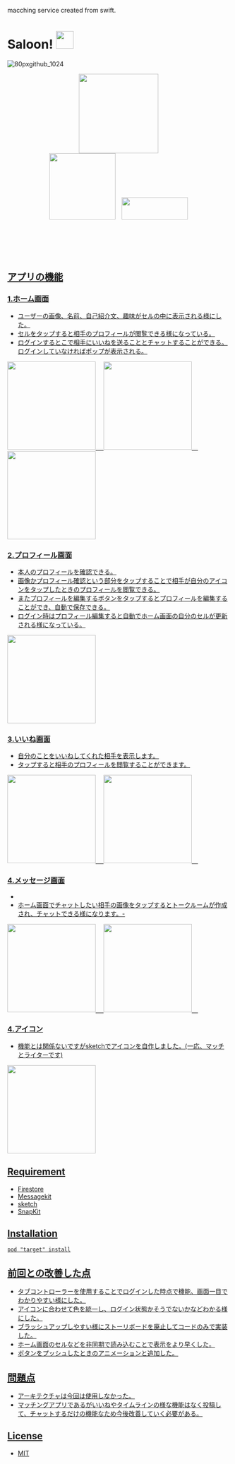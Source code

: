 macching service created from swift.
# Saloon!  <img src="https://user-images.githubusercontent.com/51669998/72959475-c6330f80-3ded-11ea-8abc-861385272953.png" width="40px" height="40px">
![80pxgithub_1024](https://user-images.githubusercontent.com/51669998/72960878-a18d6680-3df2-11ea-9bb0-3d30e7960cfd.png)
<p align="center">
   <a href="https://github.com/apple/swift"><img src="https://camo.githubusercontent.com/de32b354687f1cd9b05a89e4aa03c7f2d311f294/68747470733a2f2f73776966742e6f72672f6173736574732f696d616765732f73776966742e737667" width="180px"; /></a><br>
 <a href="https://firebase.google.com/?hl=ja"><img src="https://firebase.google.com/downloads/brand-guidelines/PNG/logo-built_white.png?hl=ja" width="150px" /></a>&emsp;<a href="https://github.com/MessageKit/MessageKit"><img src="https://raw.githubusercontent.com/MessageKit/MessageKit/master/Assets/mklogo.png" width="150px" height="50px"; />
 </p>
<br>
<br>
<br>
<br>


## アプリの機能


### 1.ホーム画面

* ユーザーの画像、名前、自己紹介文、趣味がセルの中に表示される様にした。
* セルをタップすると相手のプロフィールが閲覧できる様になっている。
* ログインするとこで相手にいいねを送ることとチャットすることができる。ログインしていなければポップが表示される。

<img src="https://user-images.githubusercontent.com/51669998/79055570-fa013100-7c88-11ea-9258-88a16b61c767.png" width="200px">&emsp;
<img src="https://user-images.githubusercontent.com/51669998/79055611-6714c680-7c89-11ea-80d8-760d33717cd7.png" width="200px">&emsp;
<img src="https://user-images.githubusercontent.com/51669998/79055632-91668400-7c89-11ea-9bd4-71330403e1ba.png" width="200px">


### 2.プロフィール画面

* 本人のプロフィールを確認できる。
* 画像かプロフィール確認という部分をタップすることで相手が自分のアイコンをタップしたときのプロフィールを閲覧できる。
* またプロフィールを編集するボタンをタップするとプロフィールを編集することができ、自動で保存できる。
* ログイン時はプロフィール編集すると自動でホーム画面の自分のセルが更新される様になっている。

<img src="https://user-images.githubusercontent.com/51669998/79055666-d25e9880-7c89-11ea-97b1-b1e8f0d1d4e5.png" width="200px">

### 3.いいね画面

* 自分のことをいいねしてくれた相手を表示します。
* タップすると相手のプロフィールを閲覧することができます。

<img src="https://user-images.githubusercontent.com/51669998/79055700-09cd4500-7c8a-11ea-8416-fdcb09bed827.png" width="200px">&emsp;
<img src="https://user-images.githubusercontent.com/51669998/79055704-0e91f900-7c8a-11ea-98f2-07ff0cf18f6f.png" width="200px">&emsp;

### 4.メッセージ画面

*
* ホーム画面でチャットしたい相手の画像をタップするとトークルームが作成され、チャットできる様になります。-

<img src="https://user-images.githubusercontent.com/51669998/79055737-5749b200-7c8a-11ea-98fa-1d2d5b747de6.png" width="200px">&emsp;
<img src="https://user-images.githubusercontent.com/51669998/79055744-5ca6fc80-7c8a-11ea-9c42-0fda0fa67018.png" width="200px">&emsp;

### 4.アイコン
* 機能とは関係ないですがsketchでアイコンを自作しました。(一応、マッチとライターです)

<img src="https://user-images.githubusercontent.com/51669998/73010694-37a6a880-3e56-11ea-8986-3adfa63016ec.png" width="200px">

## Requirement

 * Firestore  
 * Messagekit     
 * sketch  
 * SnapKit     


## Installation

```
pod "target" install
```

## 前回との改善した点

* タブコントローラーを使用することでログインした時点で機能、画面一目でわかりやすい様にした。
* アイコンに合わせて色を統一し、ログイン状態かそうでないかなどわかる様にした。
* ブラッシュアップしやすい様にストーリボードを廃止してコードのみで実装した。
* ホーム画面のセルなどを非同期で読み込むことで表示をより早くした。
* ボタンをプッシュしたときのアニメーションと追加した。


## 問題点

 * アーキテクチャは今回は使用しなかった。
 * マッチングアプリであるがいいねやタイムラインの様な機能はなく投稿して、チャットするだけの機能なため今後改善していく必要がある。
 


## License

 * MIT
